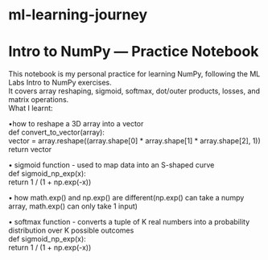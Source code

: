 # ml-learning-journey
# Intro to NumPy — Practice Notebook
This notebook is my personal practice for learning NumPy, following the ML Labs Intro to NumPy exercises.  
It covers array reshaping, sigmoid, softmax, dot/outer products, losses, and matrix operations.  
What I learnt:  

•how to reshape a 3D array into a vector  
def convert_to_vector(array):  
    vector = array.reshape((array.shape[0] * array.shape[1] * array.shape[2], 1))  
    return vector  
    
• sigmoid function - used to map data into an S-shaped curve  
def sigmoid_np_exp(x):  
    return 1 / (1 + np.exp(-x))  
    
• how math.exp() and np.exp() are different(np.exp() can take a numpy array, math.exp() can only take 1 input)  

• softmax function - converts a tuple of K real numbers into a probability distribution over K possible outcomes  
def sigmoid_np_exp(x):  
    return 1 / (1 + np.exp(-x))  